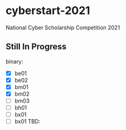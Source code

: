 # cyberstart-2021
National Cyber Scholarship Competition 2021

## Still In Progress
binary:
- [x] be01
- [x] be02
- [x] bm01
- [x] bm02
- [ ] bm03
- [ ] bh01
- [ ] bx01
- [ ] bx01
TBD:
